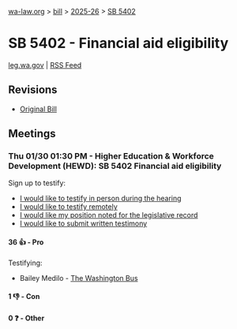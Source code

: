 [wa-law.org](/) > [bill](/bill/) > [2025-26](/bill/2025-26/) > [SB 5402](/bill/2025-26/sb/5402/)

# SB 5402 - Financial aid eligibility
[leg.wa.gov](https://app.leg.wa.gov/billsummary?BillNumber=5402&Year=2025&Initiative=false) | [RSS Feed](./rss.xml)

## Revisions
* [Original Bill](1/)

## Meetings
### Thu 01/30 01:30 PM - Higher Education & Workforce Development (HEWD): SB 5402 Financial aid eligibility
Sign up to testify:
* [I would like to testify in person during the hearing](https://app.leg.wa.gov/csi/Testifier/Add?chamber=House&mId=32577&aId=162112&caId=24997&tId=1)
* [I would like to testify remotely](https://app.leg.wa.gov/csi/Testifier/Add?chamber=House&mId=32577&aId=162112&caId=24997&tId=2)
* [I would like my position noted for the legislative record](https://app.leg.wa.gov/csi/Testifier/Add?chamber=House&mId=32577&aId=162112&caId=24997&tId=3)
* [I would like to submit written testimony](https://app.leg.wa.gov/csi/Testifier/Add?chamber=House&mId=32577&aId=162112&caId=24997&tId=4)

#### 36 👍 - Pro
Testifying:
* Bailey Medilo - [The Washington Bus](/org/the_washington_bus/)

#### 1 👎 - Con

#### 0 ❓ - Other
